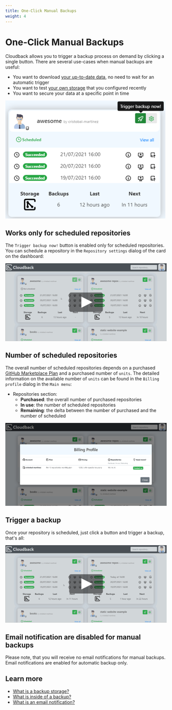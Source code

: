 ```yaml
---
title: One-Click Manual Backups
weight: 4
---
```


# One-Click Manual Backups

Cloudback allows you to trigger a backup process on demand by clicking a single button. There are several use-cases when manual backups are useful:

- You want to download [your up-to-date data](features/metadata), no need to wait for an automatic trigger
- You want to test [your own storage](/features/various-backup-storages) that you configured recently
- You want to secure your data at a specific point in time

<img src="/static/features/manual-backup.png" alt="Manual Backup" width=500/>

## Works only for scheduled repositories

The `Trigger backup now!` button is enabled only for scheduled repositories. You can schedule a repository in the `Repository settings` dialog of the card on the dashboard:

<p align="center">
  <img src="/static/features/schedule-if-disabled.png" data-alt="/static/features/schedule-if-disabled.gif"
       alt="Schedule if disabled" onclick="swapGif(this)" style="cursor: pointer;"/>
</p>

## Number of scheduled repositories

The overall number of scheduled repositories depends on a purchased [GitHub Marketplace Plan](https://github.com/marketplace/cloudback) and a purchased number of `units`. The detailed information on the available number of `units` can be found in the `Billing profile` dialog in the `Main menu`:

- Repositories section:
  - **Purchased**: the overall number of purchased repositories
  - **In use**: the number of scheduled repositories
  - **Remaining**: the delta between the number of purchased and the number of scheduled

<img src="/static/features/billing-profile.png" alt="Billing Profile"/>


## Trigger a backup

Once your repository is scheduled, just click a button and trigger a backup, that's all:

<p align="center">
  <img src="/static/features/manual-backup-trigger.png" data-alt="/static/features/manual-backup-trigger.gif"
       alt="Trigger a manual backup" onclick="swapGif(this)" style="cursor: pointer;"/>
</p>

## Email notification are disabled for manual backups

Please note, that you will receive no email notifications for manual backups. Email notifications are enabled for automatic backup only.

## Learn more

- [What is a backup storage?](/features/various-backup-storages)
- [What is inside of a backup?](/features/metadata)
- [What is an email notification?](/features/email-notifications)